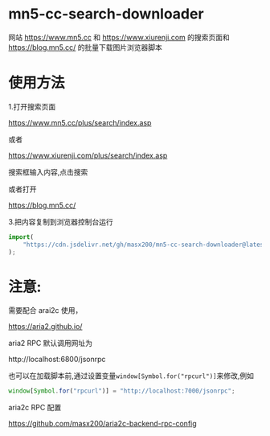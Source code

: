 # mn5-cc-search-downloader

网站 https://www.mn5.cc 和 https://www.xiurenji.com 的搜索页面和 https://blog.mn5.cc/ 的批量下载图片浏览器脚本

# 使用方法

1.打开搜索页面

https://www.mn5.cc/plus/search/index.asp

或者

https://www.xiurenji.com/plus/search/index.asp

搜索框输入内容,点击搜索

或者打开

https://blog.mn5.cc/


3.把内容复制到浏览器控制台运行

```js
import(
    "https://cdn.jsdelivr.net/gh/masx200/mn5-cc-search-downloader@latest/src/index.js"
);
```

# 注意:

需要配合 arai2c 使用，

https://aria2.github.io/

aria2 RPC 默认调用网址为

http://localhost:6800/jsonrpc

也可以在加载脚本前,通过设置变量`window[Symbol.for("rpcurl")]`来修改,例如

```js
window[Symbol.for("rpcurl")] = "http://localhost:7000/jsonrpc";
```

aria2c RPC 配置

https://github.com/masx200/aria2c-backend-rpc-config

